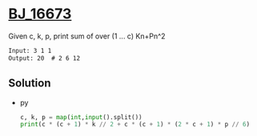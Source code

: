 # [BJ_16673](https://acmicpc.net/problem/16673)

Given c, k, p, print sum of over (1 ... c) Kn+Pn^2

```txt
Input: 3 1 1
Output: 20  # 2 6 12
```

## Solution

* py

  ```py
  c, k, p = map(int,input().split())
  print(c * (c + 1) * k // 2 + c * (c + 1) * (2 * c + 1) * p // 6)
  ```

